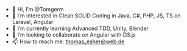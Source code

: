 - 👋 Hi, I’m @Tomgerm
- 👀 I’m interested in Clean SOLID Coding in Java, C#, PHP, JS, TS on Laravel, Angular
- 🌱 I’m currently learning Advanced TDD, Unity, Blender
- 💞️ I’m looking to collaborate on Angular with D3.js
- 📫 How to reach me: thomas_esher@web.de

<!---
Tomgerm/Tomgerm is a ✨ special ✨ repository because its `README.md` (this file) appears on your GitHub profile.
You can click the Preview link to take a look at your changes.
--->

